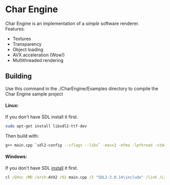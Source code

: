 # Char Engine
Char Engine is an implementation of a *simple* software renderer.   
Features:
- Textures
- Transparency
- Object loading
- AVX acceleration (Wow!)  
- Multithreaded rendering   


## Building 
Use this command in the ./CharEngine/Examples directory to compile the Char Engine sample project   
#### Linux:   
If you don't have SDL install it first.  
```sh
sudo apt-get install libsdl2-ttf-dev
```
Then build with:
```sh
g++ main.cpp `sdl2-config --cflags --libs` -mavx2 -mfma -lpthread -std=c++11
```

#### Windows:   
If you don't have SDL [install](https://github.com/libsdl-org/SDL/releases) it first. 
```cmd
cl /EHsc /MD /arch:AVX2 /O2 main.cpp /I "SDL2-2.0.14\include" /link /LIBPATH:"SDL2-2.0.14\lib\x86" shell32.lib SDL2.lib SDL2main.lib /SUBSYSTEM:CONSOLE /out:main.exe
```
